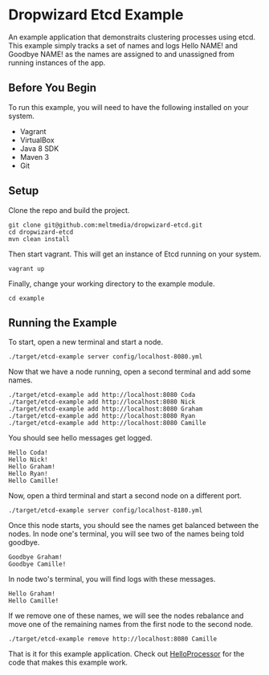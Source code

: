 # Dropwizard Etcd Example

An example application that demonstraits clustering processes using etcd.  This example simply tracks a set of names and logs Hello NAME! and Goodbye NAME! as the names are assigned to and unassigned from running instances of the app.

## Before You Begin

To run this example, you will need to have the following installed on your system.

- Vagrant
- VirtualBox
- Java 8 SDK
- Maven 3
- Git

## Setup

Clone the repo and build the project.

```
git clone git@github.com:meltmedia/dropwizard-etcd.git
cd dropwizard-etcd
mvn clean install
```

Then start vagrant.  This will get an instance of Etcd running on your system.

```
vagrant up
```

Finally, change your working directory to the example module.

```
cd example
```

## Running the Example

To start, open a new terminal and start a node.

```
./target/etcd-example server config/localhost-8080.yml
```

Now that we have a node running, open a second terminal and add some names.

```
./target/etcd-example add http://localhost:8080 Coda
./target/etcd-example add http://localhost:8080 Nick
./target/etcd-example add http://localhost:8080 Graham
./target/etcd-example add http://localhost:8080 Ryan
./target/etcd-example add http://localhost:8080 Camille
```

You should see hello messages get logged.

```
Hello Coda!
Hello Nick!
Hello Graham!
Hello Ryan!
Hello Camille!
```

Now, open a third terminal and start a second node on a different port.

```
./target/etcd-example server config/localhost-8180.yml
```

Once this node starts, you should see the names get balanced between the nodes.  In node one's terminal,
you will see two of the names being told goodbye.

```
Goodbye Graham!
Goodbye Camille!
```

In node two's terminal, you will find logs with these messages.

```
Hello Graham!
Hello Camille!
```

If we remove one of these names, we will see the nodes rebalance and move one of the remaining names from the first node to the second node.

```
./target/etcd-example remove http://localhost:8080 Camille
```

That is it for this example application.  Check out [HelloProcessor](./src/main/java/com/meltmedia/dropwizard/etcd/example/HelloProcessor) for the code that makes this example work.
